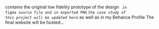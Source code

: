 contains the original low fidelity prototype of the design <code> in figma source file and in exported PNG</code>
<code><em>the case study of this project will be updated here</em></code> as well as in my Behance Profile
The final website will be hosted...
